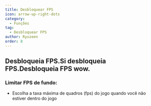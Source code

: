 ```yaml
---
title: Desbloquear FPS
icon: arrow-up-right-dots
category:
  - Funções
tag:
  - Desbloquear FPS
author: Ryuzeen
order: 8
---
```


## Desbloqueia FPS.Si desbloqueia FPS.Desbloqueia FPS wow.
### Limitar FPS de fundo:
- Escolha a taxa máxima de quadros (fps) do jogo quando você não estiver dentro do jogo
